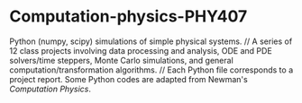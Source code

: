 # Computation-physics-PHY407
Python (numpy, scipy) simulations of simple physical systems.
//
A series of 12 class projects involving data processing and analysis, ODE and PDE solvers/time steppers, Monte Carlo simulations, and general computation/transformation algorithms. 
//
Each Python file corresponds to a project report. 
Some Python codes are adapted from Newman's _Computation Physics_.
